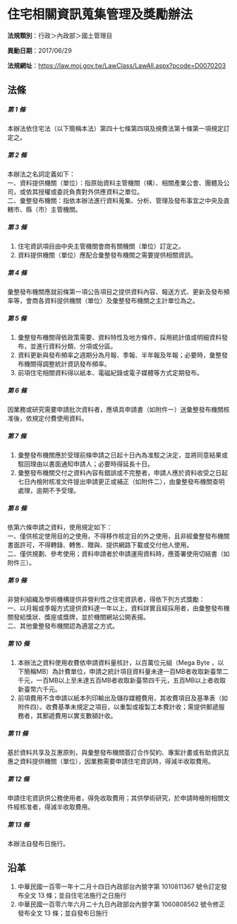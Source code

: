 # 住宅相關資訊蒐集管理及獎勵辦法

**法規類別**：行政＞內政部＞國土管理目

**異動日期**：2017/06/29  

**法規網址**：https://law.moj.gov.tw/LawClass/LawAll.aspx?pcode=D0070203





## 法條
##### 第 1 條
本辦法依住宅法（以下簡稱本法）第四十七條第四項及規費法第十條第一項規定訂定之。

##### 第 2 條
本辦法之名詞定義如下：  
一、資料提供機關（單位）：指原始資料主管機關（構）、相關產業公會、團體及公司，或依其授權或委託負責對外供應資料之單位。  
二、彙整發布機關：指依本辦法進行資料蒐集、分析、管理及發布事宜之中央及直轄市、縣（市）主管機關。

##### 第 3 條
1. 住宅資訊項目由中央主管機關會商有關機關（單位）訂定之。
1. 資料提供機關（單位）應配合彙整發布機關之需要提供相關資訊。

##### 第 4 條
彙整發布機關應就前條第一項公告項目之提供資料內容、報送方式、更新及發布頻率等，會商各資料提供機關（單位）及彙整發布機關之主計單位為之。

##### 第 5 條
1. 彙整發布機關得依政策需要、資料特性及地方條件，採用統計值或明細資料發布，並進行資料分類、分項或分區。
1. 資料更新與發布頻率之週期分為月報、季報、半年報及年報；必要時，彙整發布機關得調整統計資訊發布頻率。
1. 前項住宅相關資料得以紙本、電磁紀錄或電子媒體等方式定期發布。

##### 第 6 條
因業務或研究需要申請批次資料者，應填具申請書（如附件一）送彙整發布機關核准後，依規定付費使用資料。

##### 第 7 條
1. 彙整發布機關應於受理前條申請之日起十日內為准駁之決定，並將同意結果或駁回理由以書面通知申請人；必要時得延長十日。
1. 彙整發布機關交付之資料內容有錯誤或不完整者，申請人應於資料收受之日起七日內檢附核准文件提出申請更正或補正（如附件二），由彙整發布機關查明處理，逾期不予受理。

##### 第 8 條
依第六條申請之資料，使用規定如下：  
一、僅供核定使用目的之使用，不得移作核定目的外之使用，且非經彙整發布機關書面許可，不得轉錄、轉售、贈與、提供網路下載或交付他人使用。  
二、僅供規劃、參考使用；資料申請者於申請運用資料時，應簽署使用切結書（如附件三）。

##### 第 9 條
非營利組織及學術機構提供非營利性之住宅資訊者，得依下列方式獎勵：  
一、以月報或季報方式提供資料達一年以上，資料詳實且經採用者，由彙整發布機關發給獎狀、獎座或獎牌，並於機關網站公開表揚。  
二、其他彙整發布機關認為適當之方式。

##### 第 10 條
1. 本辦法之資料使用收費依申請資料量核計，以百萬位元組（Mega Byte ，以下簡稱MB）為計費單位，申請之統計項目資料量未達一百MB者收取新臺幣二千元，一百MB以上至未達五百MB者收取新臺幣四千元，五百MB以上者收取新臺幣六千元。
1. 前項費用不含申請以紙本列印輸出及儲存媒體費用，其收費項目及基準表（如附件四）。收費基準未規定之項目，以重製或複製工本費計收；需提供郵遞服務者，其郵遞費用以實支數額計收。

##### 第 11 條
基於資料共享及互惠原則，與彙整發布機關簽訂合作契約、專案計畫或有助資訊互惠之資料提供機關（單位），因業務需要申請住宅資訊時，得減半收取費用。

##### 第 12 條
申請住宅資訊供公務使用者，得免收取費用；其供學術研究，於申請時檢附相關文件經核准者，得減半收取費用。

##### 第 13 條
本辦法自發布日施行。

## 沿革
1. 中華民國一百零一年十二月十四日內政部台內營字第 1010811367 號令訂定發布全文 13 條；並自住宅法施行之日施行
1. 中華民國一百零六年六月二十九日內政部台內營字第 1060808562 號令修正發布全文 13 條；並自發布日施行
